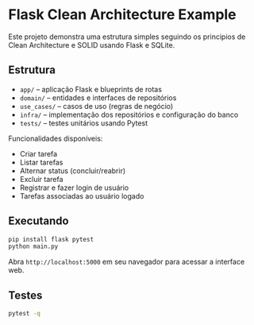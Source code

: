 # Flask Clean Architecture Example

Este projeto demonstra uma estrutura simples seguindo os principios de Clean Architecture e SOLID usando Flask e SQLite.

## Estrutura
- `app/` – aplicação Flask e blueprints de rotas
- `domain/` – entidades e interfaces de repositórios
- `use_cases/` – casos de uso (regras de negócio)
- `infra/` – implementação dos repositórios e configuração do banco
- `tests/` – testes unitários usando Pytest

Funcionalidades disponíveis:
- Criar tarefa
- Listar tarefas
- Alternar status (concluir/reabrir)
- Excluir tarefa
- Registrar e fazer login de usuário
- Tarefas associadas ao usuário logado

## Executando

```bash
pip install flask pytest
python main.py
```

Abra `http://localhost:5000` em seu navegador para acessar a interface web.

## Testes

```bash
pytest -q
```
